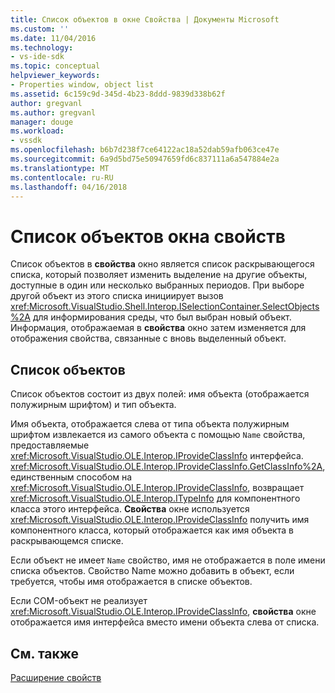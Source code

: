 ```yaml
---
title: Список объектов в окне Свойства | Документы Microsoft
ms.custom: ''
ms.date: 11/04/2016
ms.technology:
- vs-ide-sdk
ms.topic: conceptual
helpviewer_keywords:
- Properties window, object list
ms.assetid: 6c159c9d-345d-4b23-8ddd-9839d338b62f
author: gregvanl
ms.author: gregvanl
manager: douge
ms.workload:
- vssdk
ms.openlocfilehash: b6b7d238f7ce64122ac18a52dab59afb063ce47e
ms.sourcegitcommit: 6a9d5bd75e50947659fd6c837111a6a547884e2a
ms.translationtype: MT
ms.contentlocale: ru-RU
ms.lasthandoff: 04/16/2018
---
```

# <a name="properties-window-object-list"></a>Список объектов окна свойств
Список объектов в **свойства** окно является список раскрывающегося списка, который позволяет изменить выделение на другие объекты, доступные в один или несколько выбранных периодов. При выборе другой объект из этого списка инициирует вызов <xref:Microsoft.VisualStudio.Shell.Interop.ISelectionContainer.SelectObjects%2A> для информирования среды, что был выбран новый объект. Информация, отображаемая в **свойства** окно затем изменяется для отображения свойства, связанные с вновь выделенный объект.  
  
## <a name="the-object-list"></a>Список объектов  
 Список объектов состоит из двух полей: имя объекта (отображается полужирным шрифтом) и тип объекта.  
  
 Имя объекта, отображается слева от типа объекта полужирным шрифтом извлекается из самого объекта с помощью `Name` свойства, предоставляемые <xref:Microsoft.VisualStudio.OLE.Interop.IProvideClassInfo> интерфейса. <xref:Microsoft.VisualStudio.OLE.Interop.IProvideClassInfo.GetClassInfo%2A>, единственным способом на <xref:Microsoft.VisualStudio.OLE.Interop.IProvideClassInfo>, возвращает <xref:Microsoft.VisualStudio.OLE.Interop.ITypeInfo> для компонентного класса этого интерфейса. **Свойства** окне используется <xref:Microsoft.VisualStudio.OLE.Interop.IProvideClassInfo> получить имя компонентного класса, который отображается как имя объекта в раскрывающемся списке.  
  
 Если объект не имеет `Name` свойство, имя не отображается в поле имени списка объектов. Свойство Name можно добавить в объект, если требуется, чтобы имя отображается в списке объектов.  
  
 Если COM-объект не реализует <xref:Microsoft.VisualStudio.OLE.Interop.IProvideClassInfo>, **свойства** окне отображается имя интерфейса вместо имени объекта слева от списка.  
  
## <a name="see-also"></a>См. также  
 [Расширение свойств](../../extensibility/internals/extending-properties.md)